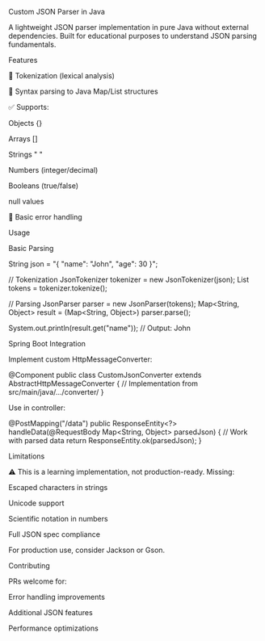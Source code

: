Custom JSON Parser in Java



A lightweight JSON parser implementation in pure Java without external dependencies. Built for educational purposes to understand JSON parsing fundamentals.

Features

🧩 Tokenization (lexical analysis)

🌳 Syntax parsing to Java Map/List structures

✅ Supports:

Objects {}

Arrays []

Strings " "

Numbers (integer/decimal)

Booleans (true/false)

null values

🚨 Basic error handling

Usage

Basic Parsing

String json = "{ \"name\": \"John\", \"age\": 30 }";

// Tokenization
JsonTokenizer tokenizer = new JsonTokenizer(json);
List<JsonToken> tokens = tokenizer.tokenize();

// Parsing
JsonParser parser = new JsonParser(tokens);
Map<String, Object> result = (Map<String, Object>) parser.parse();

System.out.println(result.get("name")); // Output: John

Spring Boot Integration

Implement custom HttpMessageConverter:

@Component
public class CustomJsonConverter extends AbstractHttpMessageConverter<Object> {
    // Implementation from src/main/java/.../converter/
}

Use in controller:

@PostMapping("/data")
public ResponseEntity<?> handleData(@RequestBody Map<String, Object> parsedJson) {
    // Work with parsed data
    return ResponseEntity.ok(parsedJson);
}

Limitations

⚠️ This is a learning implementation, not production-ready. Missing:

Escaped characters in strings

Unicode support

Scientific notation in numbers

Full JSON spec compliance

For production use, consider Jackson or Gson.

Contributing

PRs welcome for:

Error handling improvements

Additional JSON features

Performance optimizations



